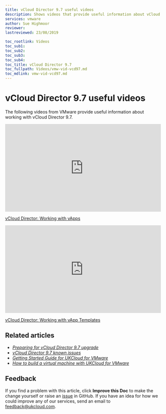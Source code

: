 ```yaml
---
title: vCloud Director 9.7 useful videos
description: Shows videos that provide useful information about vCloud Director 9.7
services: vmware
author: Sue Highmoor
reviewer:
lastreviewed: 23/08/2019

toc_rootlink: Videos
toc_sub1: 
toc_sub2:
toc_sub3:
toc_sub4:
toc_title: vCloud Director 9.7
toc_fullpath: Videos/vmw-vid-vcd97.md
toc_mdlink: vmw-vid-vcd97.md
---
```


# vCloud Director 9.7 useful videos

The following videos from VMware provide useful information about working with vCloud Director 9.7.

<div style="padding:56.25% 0 0 0;position:relative;">
  <iframe src="https://www.youtube.com/embed/XE6bQriXdcw" style="position:absolute;top:0;left:0;width:100%;height:100%;" frameborder="0" allow="accelerometer; autoplay; encrypted-media; gyroscope; picture-in-picture" allowfullscreen>
  </iframe>
</div>

[vCloud Director: Working with vApps](https://youtu.be/XE6bQriXdcw)

<div style="padding:56.25% 0 0 0;position:relative;">
  <iframe src="https://www.youtube.com/embed/ezuM_VbzFHI" style="position:absolute;top:0;left:0;width:100%;height:100%;" frameborder="0" allow="accelerometer; autoplay; encrypted-media; gyroscope; picture-in-picture" allowfullscreen>
  </iframe>
</div>

[vCloud Director: Working with vApp Templates](https://youtu.be/ezuM_VbzFHI)

## Related articles

- [*Preparing for vCloud Director 9.7 upgrade*](vmw-ref-vcd-97.md)
- [*vCloud Director 9.7 known issues*](vmw-ref-vcd97-known-issues.md)
- [*Getting Started Guide for UKCloud for VMware*](vmw-gs.md)
- [*How to build a virtual machine with UKCloud for VMware*](vmw-gs-build-vm-vcd.md)

## Feedback

If you find a problem with this article, click **Improve this Doc** to make the change yourself or raise an [issue](https://github.com/UKCloud/documentation/issues) in GitHub. If you have an idea for how we could improve any of our services, send an email to <feedback@ukcloud.com>.
